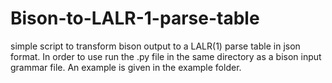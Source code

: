 # Bison-to-LALR-1-parse-table
simple script to transform bison output to a LALR(1) parse table in json format. In order to use run the .py file in the same directory as a bison input grammar file. An example is given in the example folder.
